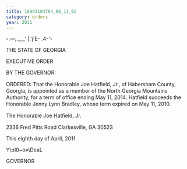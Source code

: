 ```yaml
---
title: 16993184704_08_11_02
category: orders
year: 2011
---
```

    

-.—;.___‘ |.'j'E- .4-'-

THE STATE OF GEORGIA

EXECUTIVE ORDER

   

BY THE GOVERNOR:

ORDERED: That the Honorable Joe Hatﬁeld, Jr., of Habersham County,
Georgia, is appointed as a member of the North Georgia Mountains
Authority, for a term of ofﬁce ending May 11, 2014. Hatﬁeld
succeeds the Honorable Jenny Lynn Bradley, whose term expired
on May 11, 2010.

The Honorable Joe Hatﬁeld, Jr.

2336 Fred Pitts Road
Clarkesville, GA 30523

This eighth day of April, 2011

Y\oI0~o»\DeaL

GOVERNOR

